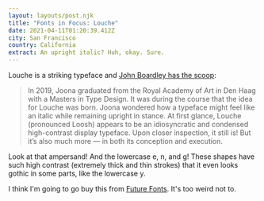 ```yaml
---
layout: layouts/post.njk
title: "Fonts in Focus: Louche"
date: 2021-04-11T01:20:39.412Z
city: San Francisco
country: California
extract: An upright italic? Huh, okay. Sure.
---
```


Louche is a striking typeface and [John Boardley has the scoop](https://ilovetypography.com/2021/04/03/fonts-in-focus-louche/):

> In 2019, Joona graduated from the Royal Academy of Art in Den Haag with a Masters in Type Design. It was during the course that the idea for Louche was born. Joona wondered how a typeface might feel like an italic while remaining upright in stance. At first glance, Louche (pronounced Loosh) appears to be an idiosyncratic and condensed high-contrast display typeface. Upon closer inspection, it still is! But it’s also much more — in both its conception and execution.

Look at that ampersand! And the lowercase e, n, and g! These shapes have such high contrast (extremely thick and thin strokes) that it even looks gothic in some parts, like the lowercase y.

I think I'm going to go buy this from [Future Fonts](https://www.futurefonts.xyz/joona-louhi/louche). It's too weird not to.
